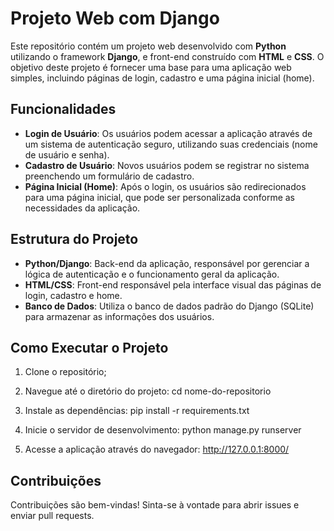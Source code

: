 # Projeto Web com Django

Este repositório contém um projeto web desenvolvido com **Python** utilizando o framework **Django**, e front-end construído com **HTML** e **CSS**. O objetivo deste projeto é fornecer uma base para uma aplicação web simples, incluindo páginas de login, cadastro e uma página inicial (home).

## Funcionalidades

- **Login de Usuário**: Os usuários podem acessar a aplicação através de um sistema de autenticação seguro, utilizando suas credenciais (nome de usuário e senha).
- **Cadastro de Usuário**: Novos usuários podem se registrar no sistema preenchendo um formulário de cadastro.
- **Página Inicial (Home)**: Após o login, os usuários são redirecionados para uma página inicial, que pode ser personalizada conforme as necessidades da aplicação.

## Estrutura do Projeto

- **Python/Django**: Back-end da aplicação, responsável por gerenciar a lógica de autenticação e o funcionamento geral da aplicação.
- **HTML/CSS**: Front-end responsável pela interface visual das páginas de login, cadastro e home.
- **Banco de Dados**: Utiliza o banco de dados padrão do Django (SQLite) para armazenar as informações dos usuários.

## Como Executar o Projeto

1. Clone o repositório;

2. Navegue até o diretório do projeto:
   cd nome-do-repositorio

3. Instale as dependências:
   pip install -r requirements.txt

4. Inicie o servidor de desenvolvimento:
   python manage.py runserver

5. Acesse a aplicação através do navegador:
   http://127.0.0.1:8000/

## Contribuições
Contribuições são bem-vindas! Sinta-se à vontade para abrir issues e enviar pull requests.
